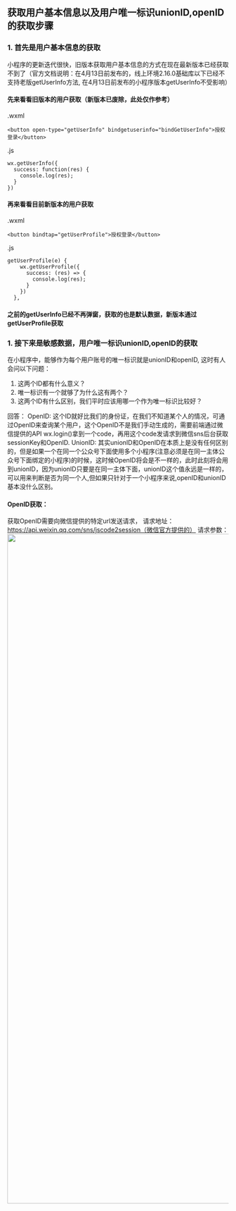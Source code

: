 ## 获取用户基本信息以及用户唯一标识unionID,openID的获取步骤

### 1. 首先是用户基本信息的获取

小程序的更新迭代很快，旧版本获取用户基本信息的方式在现在最新版本已经获取不到了（官方文档说明：在4月13日前发布的，线上环境2.16.0基础库以下已经不支持老版getUserInfo方法, 在4月13日前发布的小程序版本getUserInfo不受影响）

#### 先来看看旧版本的用户获取（新版本已废除，此处仅作参考）

.wxml
```
<button open-type="getUserInfo" bindgetuserinfo="bindGetUserInfo">授权登录</button>
```

.js
```
wx.getUserInfo({
  success: function(res) {
    console.log(res);
  }
})
```

#### 再来看看目前新版本的用户获取

.wxml
```
<button bindtap="getUserProfile">授权登录</button>
```

.js
```
getUserProfile(e) {
    wx.getUserProfile({
      success: (res) => {
        console.log(res);
      }
    })
  },
```

#### 之前的getUserInfo已经不再弹窗，获取的也是默认数据，新版本通过getUserProfile获取

### 1. 接下来是敏感数据，用户唯一标识unionID,openID的获取

在小程序中，能够作为每个用户账号的唯一标识就是unionID和openID, 这时有人会问以下问题：
1. 这两个ID都有什么意义？
2. 唯一标识有一个就够了为什么这有两个？
3. 这两个ID有什么区别，我们平时应该用哪一个作为唯一标识比较好？

回答：
OpenID: 这个ID就好比我们的身份证，在我们不知道某个人的情况，可通过OpenID来查询某个用户，这个OpenID不是我们手动生成的，需要前端通过微信提供的API wx.login()拿到一个code，再用这个code发请求到微信sns后台获取sessionKey和OpenID.
UnionID: 其实unionID和OpenID在本质上是没有任何区别的，但是如果一个在同一个公众号下面使用多个小程序(注意必须是在同一主体公众号下面绑定的小程序)的时候，这时候OpenID将会是不一样的，此时此刻将会用到unionID，因为unionID只要是在同一主体下面，unionID这个值永远是一样的，可以用来判断是否为同一个人,但如果只针对于一个小程序来说,openID和unionID基本没什么区别。

#### OpenID获取：

获取OpenID需要向微信提供的特定url发送请求，
请求地址：https://api.weixin.qq.com/sns/jscode2session（微信官方提供的）
请求参数：
<img src="https://github.com/Ernestanior/Miniapp-userData/blob/087e5046098d5a0c854dc38b8e5df84330190ab1/screenshot/p1.png" width="1520px">
